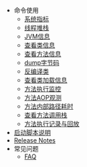 * 命令使用
    * [系统指标](cmds/dashboard)
    * [线程堆栈](cmds/thread)
    * [JVM信息](cmds/jvm)
    * [查看类信息](cmds/sc)
    * [查看方法信息](cmds/sm)
    * [dump字节码](cmds/dump)
    * [反编译类](cmds/jad)
    * [查看类加载信息](cmds/classloader)
    * [方法执行监控](cmds/monitor)
    * [方法AOP观测](cmds/watch)
    * [方法内部路径耗时](cmds/trace)
    * [查看方法调用栈](cmds/stack)
    * [方法执行记录与回放](cmds/tt)
* [启动脚本说明](start-arthas)
* [Release Notes](release-notes)
* 常见问题
    * [FAQ](TODO)